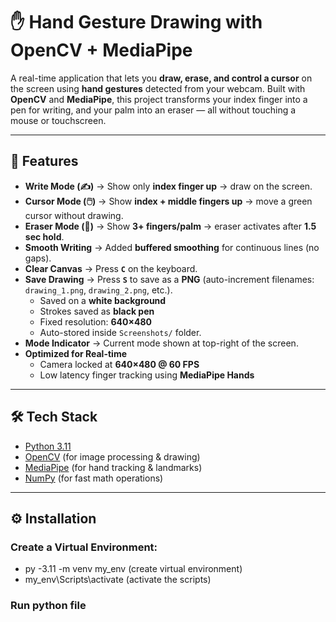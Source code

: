 # ✋ Hand Gesture Drawing with OpenCV + MediaPipe  

A real-time application that lets you **draw, erase, and control a cursor** on the screen using **hand gestures** detected from your webcam. Built with **OpenCV** and **MediaPipe**, this project transforms your index finger into a pen for writing, and your palm into an eraser — all without touching a mouse or touchscreen.  

---

## 🎯 Features  

- **Write Mode (✍️)** → Show only **index finger up** → draw on the screen.  
- **Cursor Mode (🖱️)** → Show **index + middle fingers up** → move a green cursor without drawing.  
- **Eraser Mode (🧽)** → Show **3+ fingers/palm** → eraser activates after **1.5 sec hold**.  
- **Smooth Writing** → Added **buffered smoothing** for continuous lines (no gaps).  
- **Clear Canvas** → Press **`C`** on the keyboard.  
- **Save Drawing** → Press **`S`** to save as a **PNG** (auto-increment filenames: `drawing_1.png`, `drawing_2.png`, etc.).  
  - Saved on a **white background**  
  - Strokes saved as **black pen**  
  - Fixed resolution: **640×480**  
  - Auto-stored inside `Screenshots/` folder.  
- **Mode Indicator** → Current mode shown at top-right of the screen.  
- **Optimized for Real-time**  
  - Camera locked at **640×480 @ 60 FPS**  
  - Low latency finger tracking using **MediaPipe Hands**  

---

## 🛠️ Tech Stack  

- [Python 3.11](https://www.python.org/)  
- [OpenCV](https://opencv.org/) (for image processing & drawing)  
- [MediaPipe](https://developers.google.com/mediapipe) (for hand tracking & landmarks)  
- [NumPy](https://numpy.org/) (for fast math operations)  

---

## ⚙️ Installation  

### Create a Virtual Environment:
- py -3.11 -m venv my_env     (create virtual environment)
- my_env\Scripts\activate     (activate the scripts)

### Run python file 
